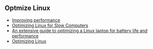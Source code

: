 ## Optmize Linux

- [Improving performance](https://wiki.archlinux.org/title/Improving_performance)
- [Optimizing Linux for Slow Computers](https://www.akitaonrails.com/2017/01/17/optimizing-linux-for-slow-computers)
- [An extensive guide to optimizing a Linux laptop for battery life and performance](https://amanusk.medium.com/an-extensive-guide-to-optimizing-a-linux-laptop-for-battery-life-and-performance-27a7d853856c)
- [Optimizing Linux](https://github.com/sn99/Optimizing-linux)
